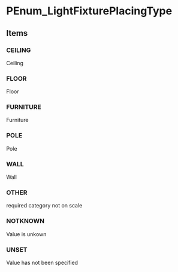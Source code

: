 # PEnum_LightFixturePlacingType

## Items

### CEILING
Ceiling

### FLOOR
Floor

### FURNITURE
Furniture

### POLE
Pole

### WALL
Wall

### OTHER
required category not on scale

### NOTKNOWN
Value is unkown

### UNSET
Value has not been specified
